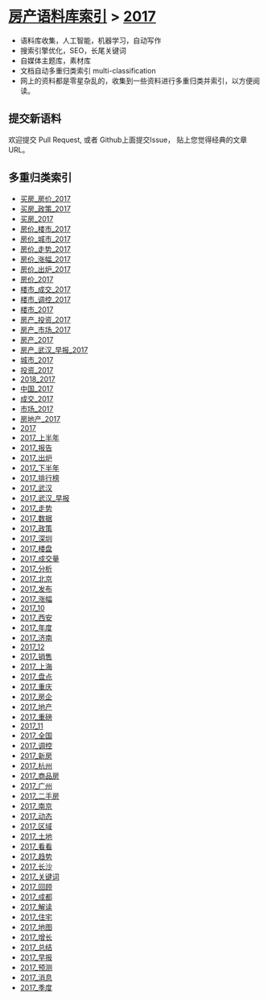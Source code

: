 [房产语料库索引](../README.md) > [2017](README.md)
====
* 语料库收集，人工智能，机器学习，自动写作
* 搜索引擎优化，SEO，长尾关键词
* 自媒体主题库，素材库
* 文档自动多重归类索引 multi-classification
* 网上的资料都是零星杂乱的，收集到一些资料进行多重归类并索引，以方便阅读。

提交新语料
----
欢迎提交 Pull Request, 或者 Github上面提交Issue， 贴上您觉得经典的文章URL。

多重归类索引
----
- [买房_房价_2017](new/买房_房价_2017.md)
- [买房_政策_2017](new/买房_政策_2017.md)
- [买房_2017](new/买房_2017.md)
- [房价_楼市_2017](new/房价_楼市_2017.md)
- [房价_城市_2017](new/房价_城市_2017.md)
- [房价_走势_2017](new/房价_走势_2017.md)
- [房价_涨幅_2017](new/房价_涨幅_2017.md)
- [房价_出炉_2017](new/房价_出炉_2017.md)
- [房价_2017](new/房价_2017.md)
- [楼市_成交_2017](new/楼市_成交_2017.md)
- [楼市_调控_2017](new/楼市_调控_2017.md)
- [楼市_2017](new/楼市_2017.md)
- [房产_投资_2017](new/房产_投资_2017.md)
- [房产_市场_2017](new/房产_市场_2017.md)
- [房产_2017](new/房产_2017.md)
- [房产_武汉_早报_2017](new/房产_武汉_早报_2017.md)
- [城市_2017](new/城市_2017.md)
- [投资_2017](new/投资_2017.md)
- [2018_2017](new/2018_2017.md)
- [中国_2017](new/中国_2017.md)
- [成交_2017](new/成交_2017.md)
- [市场_2017](new/市场_2017.md)
- [房地产_2017](new/房地产_2017.md)
- [2017](new/2017.md)
- [2017_上半年](new/2017_上半年.md)
- [2017_报告](new/2017_报告.md)
- [2017_出炉](new/2017_出炉.md)
- [2017_下半年](new/2017_下半年.md)
- [2017_排行榜](new/2017_排行榜.md)
- [2017_武汉](new/2017_武汉.md)
- [2017_武汉_早报](new/2017_武汉_早报.md)
- [2017_走势](new/2017_走势.md)
- [2017_数据](new/2017_数据.md)
- [2017_政策](new/2017_政策.md)
- [2017_深圳](new/2017_深圳.md)
- [2017_楼盘](new/2017_楼盘.md)
- [2017_成交量](new/2017_成交量.md)
- [2017_分析](new/2017_分析.md)
- [2017_北京](new/2017_北京.md)
- [2017_发布](new/2017_发布.md)
- [2017_涨幅](new/2017_涨幅.md)
- [2017_10](new/2017_10.md)
- [2017_西安](new/2017_西安.md)
- [2017_年度](new/2017_年度.md)
- [2017_济南](new/2017_济南.md)
- [2017_12](new/2017_12.md)
- [2017_销售](new/2017_销售.md)
- [2017_上海](new/2017_上海.md)
- [2017_盘点](new/2017_盘点.md)
- [2017_重庆](new/2017_重庆.md)
- [2017_房企](new/2017_房企.md)
- [2017_地产](new/2017_地产.md)
- [2017_重磅](new/2017_重磅.md)
- [2017_11](new/2017_11.md)
- [2017_全国](new/2017_全国.md)
- [2017_调控](new/2017_调控.md)
- [2017_新房](new/2017_新房.md)
- [2017_杭州](new/2017_杭州.md)
- [2017_商品房](new/2017_商品房.md)
- [2017_广州](new/2017_广州.md)
- [2017_二手房](new/2017_二手房.md)
- [2017_南京](new/2017_南京.md)
- [2017_动态](new/2017_动态.md)
- [2017_区域](new/2017_区域.md)
- [2017_土地](new/2017_土地.md)
- [2017_看看](new/2017_看看.md)
- [2017_趋势](new/2017_趋势.md)
- [2017_长沙](new/2017_长沙.md)
- [2017_关键词](new/2017_关键词.md)
- [2017_回顾](new/2017_回顾.md)
- [2017_成都](new/2017_成都.md)
- [2017_解读](new/2017_解读.md)
- [2017_住宅](new/2017_住宅.md)
- [2017_地图](new/2017_地图.md)
- [2017_增长](new/2017_增长.md)
- [2017_总结](new/2017_总结.md)
- [2017_早报](new/2017_早报.md)
- [2017_预测](new/2017_预测.md)
- [2017_消息](new/2017_消息.md)
- [2017_季度](new/2017_季度.md)
